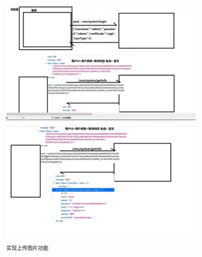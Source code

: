 ![image-20220504213019972](images/image-20220504213019972.png)

![image-20220504213111194](images/image-20220504213111194.png)

实现上传图片功能